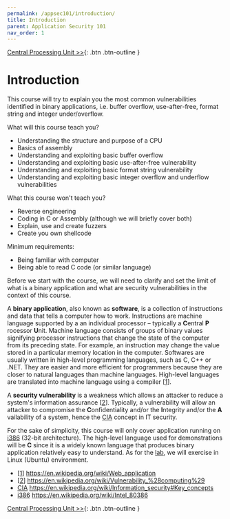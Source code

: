 ```yaml
---
permalink: /appsec101/introduction/
title: Introduction
parent: Application Security 101
nav_order: 1
---
```


[Central Processing Unit >>](/appsec101/cpu/){: .btn .btn-outline }

Introduction
============

This course will try to explain you the most common vulnerabilities identified in binary applications, i.e. buffer overflow, use-after-free, format string and integer under/overflow.

What will this course teach you?
* Understanding the structure and purpose of a CPU
* Basics of assembly
* Understanding and exploiting basic buffer overflow
* Understanding and exploiting basic use-after-free vulnerability
* Understanding and exploiting basic format string vulnerability
* Understanding and exploiting basic integer overflow and underflow vulnerabilities

What this course won't teach you?
* Reverse engineering
* Coding in C or Assembly (although we will briefly cover both)
* Explain, use and create fuzzers
* Create you own shellcode

Minimum requirements:
* Being familiar with computer
* Being able to read C code (or similar language)

Before we start with the course, we will need to clarify and set the limit of what is a binary application and what are security vulnerabilities in the context of this course.

A __binary application__, also known as __software__, is a collection of instructions and data that tells a computer how to work. Instructions are machine language supported by a an individual processor – typically a __C__​entral __P__​rocessor __U__​nit. Machine language consists of groups of binary values signifying processor instructions that change the state of the computer from its preceding state. For example, an instruction may change the value stored in a particular memory location in the computer. Softwares are usually written in high-level programming languages, such as C, C++ or .NET. They are easier and more efficient for programmers because they are closer to natural languages than machine languages. High-level languages are translated into machine language using a compiler [[1](https://en.wikipedia.org/wiki/Web_application)].

A __security vulnerability__ is a weakness which allows an attacker to reduce a system's information assurance [[2](https://en.wikipedia.org/wiki/Vulnerability_%28computing%29)]. Typically, a vulnerability will allow an attacker to compromise the __C__​onfidentiality and/or the __I__​ntegrity and/or the __A__​vailability of a system, hence the [CIA](https://en.wikipedia.org/wiki/Information_security#Key_concepts) concept in IT security.

For the sake of simplicity, this course will only cover application running on [i386](https://en.wikipedia.org/wiki/Intel_80386) (32-bit architecture). The high-level language used for demonstrations will be __C__ since it is a widely known language that produces binary application relatively easy to understand. As for the [lab](/appsec101/lab/), we will exercise in Linux (Ubuntu) environment.


* [[1](https://en.wikipedia.org/wiki/Web_application)] https://en.wikipedia.org/wiki/Web_application
* [[2](https://en.wikipedia.org/wiki/Vulnerability_%28computing%29)] https://en.wikipedia.org/wiki/Vulnerability_%28computing%29
* [CIA](https://en.wikipedia.org/wiki/Information_security#Key_concepts) https://en.wikipedia.org/wiki/Information_security#Key_concepts
* [i386](https://en.wikipedia.org/wiki/Intel_80386) https://en.wikipedia.org/wiki/Intel_80386


[Central Processing Unit >>](/appsec101/cpu/){: .btn .btn-outline }
